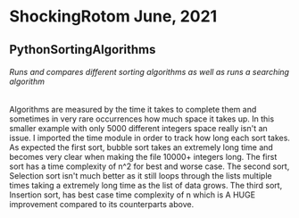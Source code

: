 # ShockingRotom June, 2021
## PythonSortingAlgorithms
###### Runs and compares different sorting algorithms as well as runs a searching algorithm

Algorithms are measured by the time it takes to complete them and sometimes in very rare occurrences how much space
it takes up. In this smaller example with only 5000 different integers space really isn't an issue. I imported the
time module in order to track how long each sort takes. As expected the first sort, bubble sort takes an
extremely long time and becomes very clear when making the file 10000+ integers long. The first sort has a time
complexity of n^2 for best and worse case. The second sort, Selection sort isn't much better as it still loops through
the lists multiple times taking a extremely long time as the list of data grows. The third sort, Insertion sort, has
best case time complexity of n which is A HUGE improvement compared to its counterparts above.
